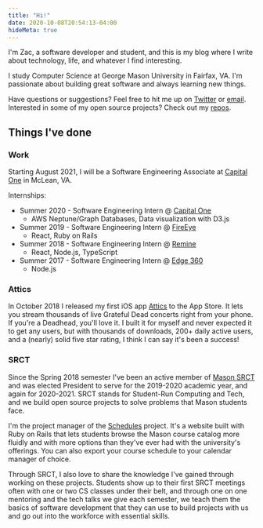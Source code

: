 ```yaml
---
title: "Hi!"
date: 2020-10-08T20:54:13-04:00
hideMeta: true
---
```


I'm Zac, a software developer and student, and this is
my blog where I write about technology, life, and whatever I find
interesting.

I study Computer Science at George Mason University in Fairfax,
VA. I'm passionate about building great software and always learning new things.

Have questions or suggestions? Feel free to hit me up on
[Twitter](https://twitter.com/_zacwood) or
[email](mailto:zac.wood@hey.com). Interested in some of my open
source projects? Check out my [repos](https://github.com/zacwood9).

## Things I've done

### Work

Starting August 2021, I will be a Software Engineering Associate at [Capital One](https://capitalone.com) in McLean, VA.

Internships:

- Summer 2020 - Software Engineering Intern @ [Capital One](https://capitalone.com)
  - AWS Neptune/Graph Databases, Data visualization with D3.js
- Summer 2019 - Software Engineering Intern @ [FireEye](https://www.fireeye.com/)
  - React, Ruby on Rails
- Summer 2018 - Software Engineering Intern @ [Remine](https://www.remine.com/info/index.html)
  - React, Node.js, TypeScript
- Summer 2017 - Software Engineering Intern @ [Edge 360](https://www.edge360.com/)
  - Node.js

### Attics

In October 2018 I released my first iOS app
[Attics](https://apps.apple.com/us/app/attics/id1434981632) to the App
Store. It lets you stream thousands of live Grateful Dead concerts
right from your phone. If you're a Deadhead, you'll love it. I built
it for myself and never expected it to get any users, but with
thousands of downloads, 200+ daily active users, and a (nearly) solid
five star rating, I think I can say it's been a success!

### SRCT

Since the Spring 2018 semester I've been an active member of [Mason
SRCT](https://srct.gmu.edu) and was elected President to
serve for the 2019-2020 academic year, and again for 2020-2021. SRCT stands for Student-Run
Computing and Tech, and we build open source projects to solve
problems that Mason students face.

I'm the project manager of the [Schedules](https://schedules.gmu.edu)
project. It's a website built with Ruby on Rails that lets
students browse the Mason course catalog more fluidly and with more
options than they've ever had with the university's offerings. You can
also export your course schedule to your calendar manager of choice.

Through SRCT, I also love to share the knowledge I've gained through working on these projects.
Students show up to their first SRCT meetings often with
one or two CS classes under their belt, and through one on one
mentoring and the tech talks we give each semester, we teach them
the basics of software development that they can use to build
projects with us and go out into the workforce with essential skills.
